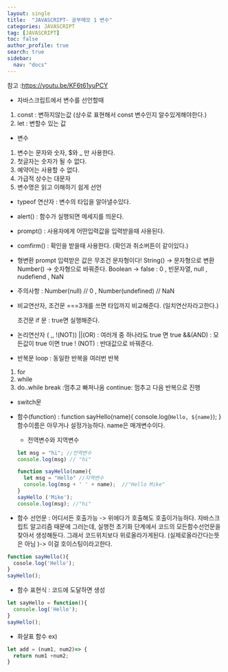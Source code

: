 ```yaml
---
layout: single
title:  "JAVASCRIPT- 공부메모 1 변수"
categories: JAVASCRIPT
tag: [JAVASCRIPT]
toc: false
author_profile: true
search: true
sidebar:
  nav: "docs"
---
```

참고 :https://youtu.be/KF6t61yuPCY


- 자바스크립트에서 변수를 선언할때 
1. const : 변하지않는값 (상수로 표현해서 const 변수인지 알수있게해야한다.)
2. let : 변할수 있는 값 

- 변수 
1. 변수는 문자와 숫자,  $와 _ 만 사용한다.
2. 첫글자는 숫자가 될 수 없다.
3. 예약어는 사용할 수 없다.
4. 가급적 상수는 대문자
4. 변수명은 읽고 이해하기 쉽게 선언

- typeof 연산자 : 변수의 타입을 알아낼수있다.


- alert() : 함수가 실행되면 메세지를 띄운다.
- prompt() : 사용자에게 어떤입력값을 입력받을때 사용된다.
- comfirm() : 확인을 받을때 사용한다. (확인과 취소버튼이 같이있다.)


- 형변환 
 prompt 입력받은 값은 무조건 문자형이다!
 String() -> 문자형으로 변환
 Number() -> 숫자형으로 바꿔준다. 
 Boolean -> false : 0 , 빈문자열, null , nudefiend , NaN
* 주의사항 : Number(null) // 0  , Number(undefined) // NaN


- 비교연산자, 조건문
    ===3개를 쓰면 타입까지 비교해준다. (일치연산자라고한다.)
    
    조건문 
    if 문 : true면 실행해준다.

- 논리연산자 ( ,, !(NOT))
    ||(OR) : 여러개 중 하나라도 true 면 true 
    &&(AND) : 모든값이 true 이면 true
    ! (NOT) : 반대값으로 바꿔준다.


- 반복문 loop : 동일한 반복을 여러번 반복
1. for 
2. while
3. do..while 
break :멈추고 빠져나옴
continue: 멈추고 다음 반복으로 진행

- switch문

- 함수(function)
  : function sayHello(name){
    console.log(`Hello, ${name}`);
  }
  함수이름은 아무거나 설정가능하다. name은 매개변수이다. 

  - 전역변수와 지역변수

  ```js
  let msg = "hi"; //전역변수
  console.log(msg) // "hi"

  function sayHello(name){
    let msg = "Hello" //지역변수
    console.log(msg + ' ' + name);  //"Hello Mike"
  }
  sayHello ('Mike');
  console.log(msg); //"hi"
  ```

- 함수 선언문 : 어디서든 호출가능 
 -> 위에다가 호출해도 호출이가능하다. 자바스크립트 알고리즘 때문에 그러는데, 실행전 초기화 단계에서 코드의 모든함수선언문을 찾아서 생성해둔다. 그래서 코드위치보다 위로올라가게된다. (실제로올라간다는뜻은 아님 )-> 이걸 호이스팅이라고한다.
```js
function sayHello(){
  cosole.log('Hello');
}
sayHello();
```
- 함수 표현식 : 코드에 도달하면 생성
```js
let sayHello = function(){
  console.log('Hello');
}
sayHello();
```

- 화살표 함수 
ex)
```js
let add = (num1, num2)=> {
  return num1 +num2;
}

